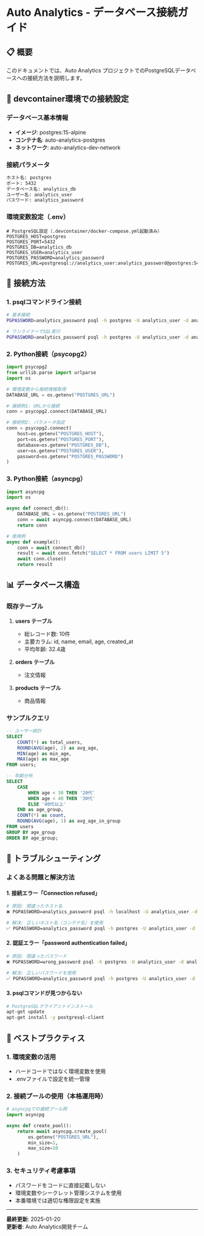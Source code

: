 # Auto Analytics - データベース接続ガイド

## 📋 概要
このドキュメントでは、Auto Analytics プロジェクトでのPostgreSQLデータベースへの接続方法を説明します。

## 🔧 devcontainer環境での接続設定

### データベース基本情報
- **イメージ**: postgres:15-alpine
- **コンテナ名**: auto-analytics-postgres
- **ネットワーク**: auto-analytics-dev-network

### 接続パラメータ
```bash
ホスト名: postgres
ポート: 5432
データベース名: analytics_db
ユーザー名: analytics_user
パスワード: analytics_password
```

### 環境変数設定（.env）
```env
# PostgreSQL設定（.devcontainer/docker-compose.yml起動済み）
POSTGRES_HOST=postgres
POSTGRES_PORT=5432
POSTGRES_DB=analytics_db
POSTGRES_USER=analytics_user
POSTGRES_PASSWORD=analytics_password
POSTGRES_URL=postgresql://analytics_user:analytics_password@postgres:5432/analytics_db
```

## 🚀 接続方法

### 1. psqlコマンドライン接続
```bash
# 基本接続
PGPASSWORD=analytics_password psql -h postgres -U analytics_user -d analytics_db

# ワンライナーでSQL実行
PGPASSWORD=analytics_password psql -h postgres -U analytics_user -d analytics_db -c "SELECT version();"
```

### 2. Python接続（psycopg2）
```python
import psycopg2
from urllib.parse import urlparse
import os

# 環境変数から接続情報取得
DATABASE_URL = os.getenv("POSTGRES_URL")

# 接続例1: URLから接続
conn = psycopg2.connect(DATABASE_URL)

# 接続例2: パラメータ指定
conn = psycopg2.connect(
    host=os.getenv("POSTGRES_HOST"),
    port=os.getenv("POSTGRES_PORT"), 
    database=os.getenv("POSTGRES_DB"),
    user=os.getenv("POSTGRES_USER"),
    password=os.getenv("POSTGRES_PASSWORD")
)
```

### 3. Python接続（asyncpg）
```python
import asyncpg
import os

async def connect_db():
    DATABASE_URL = os.getenv("POSTGRES_URL")
    conn = await asyncpg.connect(DATABASE_URL)
    return conn

# 使用例
async def example():
    conn = await connect_db()
    result = await conn.fetch("SELECT * FROM users LIMIT 5")
    await conn.close()
    return result
```

## 📊 データベース構造

### 既存テーブル
1. **users テーブル**
   - 総レコード数: 10件
   - 主要カラム: id, name, email, age, created_at
   - 平均年齢: 32.4歳

2. **orders テーブル**
   - 注文情報

3. **products テーブル**
   - 商品情報

### サンプルクエリ
```sql
-- ユーザー統計
SELECT 
    COUNT(*) as total_users,
    ROUND(AVG(age), 2) as avg_age,
    MIN(age) as min_age,
    MAX(age) as max_age
FROM users;

-- 年齢分布
SELECT 
    CASE 
        WHEN age < 30 THEN '20代'
        WHEN age < 40 THEN '30代' 
        ELSE '40代以上'
    END as age_group,
    COUNT(*) as count,
    ROUND(AVG(age), 1) as avg_age_in_group
FROM users 
GROUP BY age_group 
ORDER BY age_group;
```

## 🔧 トラブルシューティング

### よくある問題と解決方法

#### 1. 接続エラー「Connection refused」
```bash
# 原因: 間違ったホスト名
❌ PGPASSWORD=analytics_password psql -h localhost -U analytics_user -d analytics_db

# 解決: 正しいホスト名（コンテナ名）を使用
✅ PGPASSWORD=analytics_password psql -h postgres -U analytics_user -d analytics_db
```

#### 2. 認証エラー「password authentication failed」
```bash
# 原因: 間違ったパスワード
❌ PGPASSWORD=wrong_password psql -h postgres -U analytics_user -d analytics_db

# 解決: 正しいパスワードを使用
✅ PGPASSWORD=analytics_password psql -h postgres -U analytics_user -d analytics_db
```

#### 3. psqlコマンドが見つからない
```bash
# PostgreSQLクライアントインストール
apt-get update
apt-get install -y postgresql-client
```

## 🎯 ベストプラクティス

### 1. 環境変数の活用
- ハードコードではなく環境変数を使用
- .envファイルで設定を統一管理

### 2. 接続プールの使用（本格運用時）
```python
# asyncpgでの接続プール例
import asyncpg

async def create_pool():
    return await asyncpg.create_pool(
        os.getenv("POSTGRES_URL"),
        min_size=1,
        max_size=10
    )
```

### 3. セキュリティ考慮事項
- パスワードをコードに直接記載しない
- 環境変数やシークレット管理システムを使用
- 本番環境では適切な権限設定を実施

---

**最終更新**: 2025-01-20  
**更新者**: Auto Analytics開発チーム